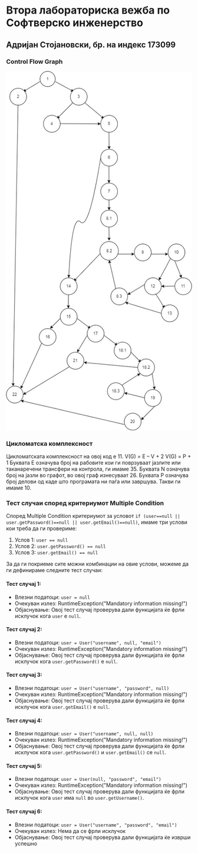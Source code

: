 # Втора лабораториска вежба по Софтверско инженерство

## Адријан Стојановски, бр. на индекс 173099

###  Control Flow Graph

![Control Flow Graph](cfg.png)

### Цикломатска комплексност

Цикломатската комплексност на овој код е 11.
V(G) = E – V + 2
V(G) = P + 1
Буквата Е означува број на рабовите кои ги поврзуваат јазлите или таканаречени трансфери на контрола, ги имаме 35. Буквата N означува број на јазли во графот, во овој граф изнесуваат 26. Буквата P означува број делови од каде што програмата ни паѓа или завршува. Такви ги имаме 10.

### Тест случаи според критериумот Multiple Condition

Според Multiple Condition критериумот за условот `if (user==null || user.getPassword()==null || user.getEmail()==null)`, имаме три услови кои треба да ги провериме:

1. Услов 1: `user == null`
2. Услов 2: `user.getPassword() == null`
3. Услов 3: `user.getEmail() == null`

За да ги покриеме сите можни комбинации на овие услови, можеме да ги дефинираме следните тест случаи:

#### Тест случај 1:
- Влезни податоци: `user = null`
- Очекуван излез: RuntimeException("Mandatory information missing!")
- Објаснување: Овој тест случај проверува дали функцијата ќе фрли исклучок кога `user` е `null`.

#### Тест случај 2:
- Влезни податоци: `user = User("username", null, "email")`
- Очекуван излез: RuntimeException("Mandatory information missing!")
- Објаснување: Овој тест случај проверува дали функцијата ќе фрли исклучок кога `user.getPassword()` е `null`.

#### Тест случај 3:
- Влезни податоци: `user = User("username", "password", null)`
- Очекуван излез: RuntimeException("Mandatory information missing!")
- Објаснување: Овој тест случај проверува дали функцијата ќе фрли исклучок кога `user.getEmail()` е `null`.

#### Тест случај 4:
- Влезни податоци: `user = User("username", null, null)`
- Очекуван излез: RuntimeException("Mandatory information missing!")
- Објаснување: Овој тест случај проверува дали функцијата ќе фрли исклучок кога `user.getPassword()` и `user.getEmail()` се `null`.

#### Тест случај 5:
- Влезни податоци: `user = User(null, "password", "email")`
- Очекуван излез: RuntimeException("Mandatory information missing!")
- Објаснување: Овој тест случај проверува дали функцијата ќе фрли исклучок кога `user` има `null` во `user.getUsername()`.

#### Тест случај 6:
- Влезни податоци: `user = User("username", "password", "email")`
- Очекуван излез: Нема да се фрли исклучок
- Објаснување: Овој тест случај проверува дали функцијата ќе изврши успешно